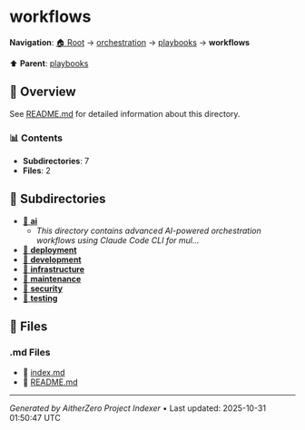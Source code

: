 # workflows

**Navigation**: [🏠 Root](../../../index.md) → [orchestration](../../index.md) → [playbooks](../index.md) → **workflows**

⬆️ **Parent**: [playbooks](../index.md)

## 📖 Overview

See [README.md](./README.md) for detailed information about this directory.

### 📊 Contents

- **Subdirectories**: 7
- **Files**: 2

## 📁 Subdirectories

- [📂 **ai**](./ai/index.md)
  - *This directory contains advanced AI-powered orchestration workflows using Claude Code CLI for mul...*
- [📂 **deployment**](./deployment/index.md)
- [📂 **development**](./development/index.md)
- [📂 **infrastructure**](./infrastructure/index.md)
- [📂 **maintenance**](./maintenance/index.md)
- [📂 **security**](./security/index.md)
- [📂 **testing**](./testing/index.md)

## 📄 Files

### .md Files

- 📝 [index.md](./index.md)
- 📝 [README.md](./README.md)

---

*Generated by AitherZero Project Indexer* • Last updated: 2025-10-31 01:50:47 UTC

